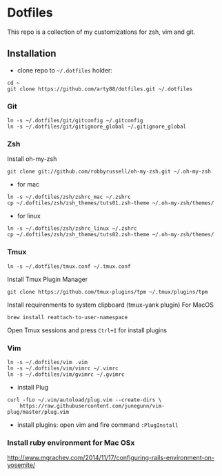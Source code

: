 # Dotfiles

This repo is a collection of my customizations for zsh, vim and git.

## Installation

* clone repo to `~/.dotfiles` holder:

```
cd ~
git clone https://github.com/arty88/dotfiles.git ~/.dotfiles
```

### Git
```
ln -s ~/.dotfiles/git/gitconfig ~/.gitconfig
ln -s ~/.dotfiles/git/gitignore_global ~/.gitignore_global
```

### Zsh
Install oh-my-zsh
```
git clone git://github.com/robbyrussell/oh-my-zsh.git ~/.oh-my-zsh
```
* for mac
```
ln -s ~/.doftiles/zsh/zshrc_mac ~/.zshrc
cp ~/.doftiles/zsh/zsh_themes/tuts01.zsh-theme ~/.oh-my-zsh/themes/
```
* for linux
```
ln -s ~/.doftiles/zsh/zshrc_linux ~/.zshrc
cp ~/.doftiles/zsh/zsh_themes/tuts02.zsh-theme ~/.oh-my-zsh/themes/
```

### Tmux

```
ln -s ~/.dotfiles/tmux.conf ~/.tmux.conf
```
Install Tmux Plugin Manager
```
git clone https://github.com/tmux-plugins/tpm ~/.tmux/plugins/tpm
```
Install requirenments to system clipboard (tmux-yank plugin)
For MacOS
```
brew install reattach-to-user-namespace
```
Open Tmux sessions and press `Ctrl+I` for install plugins

### Vim
```
ln -s ~/.doftiles/vim .vim
ln -s ~/.doftiles/vim/vimrc ~/.vimrc
ln -s ~/.doftiles/vim/gvimrc ~/.gvimrc
```
* install Plug

```
curl -fLo ~/.vim/autoload/plug.vim --create-dirs \
    https://raw.githubusercontent.com/junegunn/vim-plug/master/plug.vim
```

* install plugins: open vim and fire command `:PlugInstall`

### Install ruby environment for Mac OSx
http://www.mgrachev.com/2014/11/17/configuring-rails-environment-on-yosemite/

